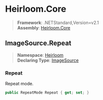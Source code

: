 # Heirloom.Core

> **Framework**: .NETStandard,Version=v2.1  
> **Assembly**: [Heirloom.Core][0]  

## ImageSource.Repeat

> **Namespace**: [Heirloom][0]  
> **Declaring Type**: [ImageSource][1]  

### Repeat

Repeat mode.

```cs
public RepeatMode Repeat { get; set; }
```

[0]: ../../../Heirloom.Core.md
[1]: ../ImageSource.md
